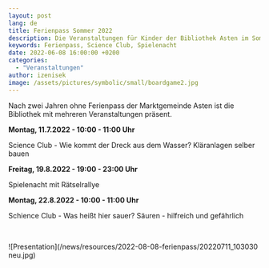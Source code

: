 ```yaml
---
layout: post
lang: de
title: Ferienpass Sommer 2022
description: Die Veranstaltungen für Kinder der Bibliothek Asten im Sommer 2022
keywords: Ferienpass, Science Club, Spielenacht
date: 2022-06-08 16:00:00 +0200
categories:
  - "Veranstaltungen"
author: izenisek
image: /assets/pictures/symbolic/small/boardgame2.jpg
---
```


Nach zwei Jahren ohne Ferienpass der Marktgemeinde Asten ist die Bibliothek mit mehreren Veranstaltungen präsent.


<!--more-->

**Montag, 11.7.2022 - 10:00 - 11:00 Uhr**

Science Club - Wie kommt der Dreck aus dem Wasser? Kläranlagen selber bauen

**Freitag, 19.8.2022 - 19:00 - 23:00 Uhr**

Spielenacht mit Rätselrallye

**Montag, 22.8.2022 - 10:00 - 11:00 Uhr**

Schience Club - Was heißt hier sauer? Säuren - hilfreich und gefährlich


<br/>

![Presentation](/news/resources/2022-08-08-ferienpass/20220711_103030 neu.jpg)